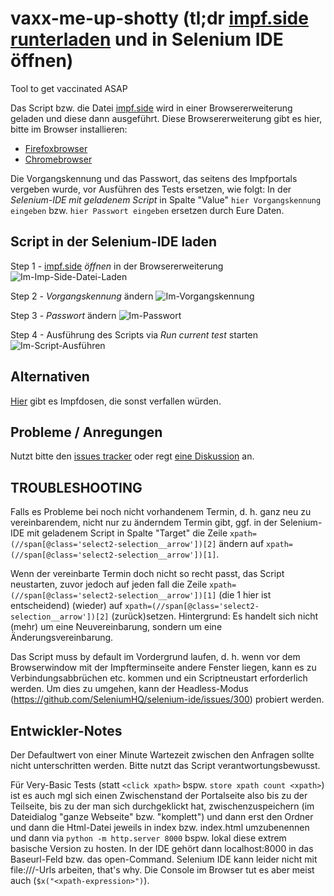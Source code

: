 # vaxx-me-up-shotty (tl;dr [impf.side runterladen](/../../raw/main/impf.side) und in Selenium IDE öffnen)
Tool to get vaccinated ASAP

Das Script bzw. die Datei [impf.side](/../../raw/main/impf.side) wird in einer Browsererweiterung geladen und diese dann ausgeführt. Diese Browsererweiterung gibt es hier, bitte im Browser installieren:
* <a href="https://addons.mozilla.org/en-GB/firefox/addon/selenium-ide/" target="_blank" rel="noopener">Firefoxbrowser</a>
* <a href="https://chrome.google.com/webstore/detail/selenium-ide/mooikfkahbdckldjjndioackbalphokd" target="_blank" rel="noopener">Chromebrowser</a>

Die Vorgangskennung und das Passwort, das seitens des Impfportals vergeben wurde, vor Ausführen des Tests ersetzen, wie folgt:
In der *Selenium-IDE mit geladenem Script* in Spalte "Value" `hier Vorgangskennung eingeben` bzw. `hier Passwort eingeben` ersetzen durch Eure Daten.

## Script in der Selenium-IDE laden

Step 1 - [impf.side](/../../raw/main/impf.side) *öffnen* in der Browsererweiterung
![Im-Imp-Side-Datei-Laden](https://user-images.githubusercontent.com/123878/112589006-a7b91180-8e00-11eb-991d-19bda60a9730.png)

Step 2 - *Vorgangskennung* ändern
![Im-Vorgangskennung](https://user-images.githubusercontent.com/123878/112589074-c5867680-8e00-11eb-8438-db429c83bb46.png)

Step 3 - *Passwort* ändern
![Im-Passwort](https://user-images.githubusercontent.com/123878/112589104-cfa87500-8e00-11eb-9fb0-de78f3f712db.png)

Step 4 - Ausführung des Scripts via *Run current test* starten
![Im-Script-Ausführen](https://user-images.githubusercontent.com/123878/112589138-e18a1800-8e00-11eb-8e02-a68b0e005782.png)

## Alternativen

[Hier](https://impfee.ch/site/) gibt es Impfdosen, die sonst verfallen würden.

## Probleme / Anregungen
Nutzt bitte den [issues tracker](/../../issues) oder regt [eine Diskussion](/../../discussions) an.

## TROUBLESHOOTING
Falls es Probleme bei noch nicht vorhandenem Termin, d. h. ganz neu zu vereinbarendem, nicht nur zu änderndem Termin gibt, ggf. in der Selenium-IDE mit geladenem Script in Spalte "Target" die Zeile `xpath=(//span[@class='select2-selection__arrow'])[2]` ändern auf `xpath=(//span[@class='select2-selection__arrow'])[1]`.

Wenn der vereinbarte Termin doch nicht so recht passt, das Script neustarten, zuvor jedoch auf jeden fall die Zeile `xpath=(//span[@class='select2-selection__arrow'])[1]` (die 1 hier ist entscheidend) (wieder) auf `xpath=(//span[@class='select2-selection__arrow'])[2]` (zurück)setzen. Hintergrund: Es handelt sich nicht (mehr) um eine Neuvereinbarung, sondern um eine Änderungsvereinbarung.

Das Script muss by default im Vordergrund laufen, d. h. wenn vor dem Browserwindow mit der Impfterminseite andere Fenster liegen, kann es zu Verbindungsabbrüchen etc. kommen und ein Scriptneustart erforderlich werden. Um dies zu umgehen, kann der Headless-Modus (https://github.com/SeleniumHQ/selenium-ide/issues/300) probiert werden.

## Entwickler-Notes
Der Defaultwert von einer Minute Wartezeit zwischen den Anfragen sollte nicht unterschritten werden.
Bitte nutzt das Script verantwortungsbewusst.

Für Very-Basic Tests (statt `<click xpath>` bspw. `store xpath count <xpath>`) ist es auch mgl sich einen Zwischenstand der Portalseite also bis zu der Teilseite, bis zu der man sich durchgeklickt hat, zwischenzuspeichern (im Dateidialog "ganze Webseite" bzw. "komplett") und dann erst den Ordner und dann die Html-Datei jeweils in index bzw. index.html umzubenennen und dann via `python -m http.server 8000` bspw. lokal diese extrem basische Version zu hosten. In der IDE gehört dann localhost:8000 in das Baseurl-Feld bzw. das open-Command. Selenium IDE kann leider nicht mit file:///-Urls arbeiten, that's why. Die Console im Browser tut es aber meist auch (`$x("<xpath-expression>")`).

<!--
Referenzen:  
https://stackoverflow.com/a/35247980/3320256  
https://stackoverflow.com/a/3676557/3320256  
Web-Console (Ctrl-Shift-K) and start typing for tests:  
https://stackoverflow.com/a/13572682
-->


